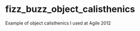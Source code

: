fizz_buzz_object_calisthenics
=============================

Example of object calisthenics I used at Agile 2012